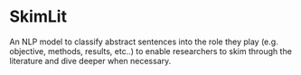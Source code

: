 # SkimLit
An NLP model to classify abstract sentences into the role they play (e.g. objective, methods, results, etc..) to enable researchers to skim through the literature and dive deeper when necessary.
